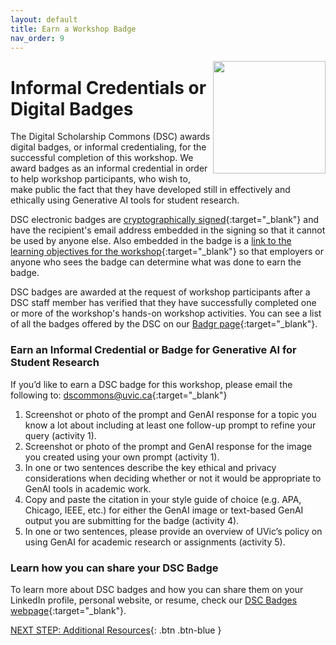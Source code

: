 ```yaml
---
layout: default
title: Earn a Workshop Badge
nav_order: 9
---
```

<img src="https://api.badgr.io/public/badges/X0VJJ-3uT_CtGc-Ldwy2sg/image" style="float:right;width:180px;"> 

# Informal Credentials or Digital Badges

The Digital Scholarship Commons (DSC) awards digital badges, or informal credentialing, for the successful completion of this workshop. We award badges as an informal credential in order to help workshop participants, who wish to, make public the fact that they have developed still in effectively and ethically using Generative AI tools for student research. 

DSC electronic badges are [cryptographically signed](https://badgecheck.io/){:target="_blank"} and have the recipient's email address embedded in the signing so that it cannot be used by anyone else. Also embedded in the badge is a [link to the learning objectives for the workshop](https://badgr.com/backpack/badges/607767abb78d4c65fc8f1676){:target="_blank"} so that employers or anyone who sees the badge can determine what was done to earn the badge. 

DSC badges are awarded at the request of workshop participants after a DSC staff member has verified that they have successfully completed one or more of the workshop's hands-on workshop activities. You can see a list of all the badges offered by the DSC on our [Badgr page](https://badgr.com/public/issuers/HI5nEIsFQKiFDSGJWrYNxQ/badges){:target="_blank"}.

### Earn an Informal Credential or Badge for Generative AI for Student Research

If you’d like to earn a DSC badge for this workshop, please email the following to: [dscommons@uvic.ca](mailto:dscommons@uvic.ca){:target="_blank"}
1. Screenshot or photo of the prompt and GenAI response for a topic you know a lot about including at least one follow-up prompt to refine your query (activity 1).
2. Screenshot or photo of the prompt and GenAI response for the image you created using your own prompt (activity 1).
3. In one or two sentences describe the key ethical and privacy considerations when deciding whether or not it would be appropriate to GenAI tools in academic work.
4. Copy and paste the citation in your style guide of choice (e.g. APA, Chicago, IEEE, etc.) for either the GenAI image or text-based GenAI output you are submitting for the badge (activity 4).
5. In one or two sentences, please provide an overview of UVic’s policy on using GenAI for academic research or assignments (activity 5).


### Learn how you can share your DSC Badge
To learn more about DSC badges and how you can share them on your LinkedIn profile, personal website, or resume, check our [DSC Badges webpage](https://onlineacademiccommunity.uvic.ca/dsc/badges/){:target="_blank"}.

[NEXT STEP: Additional Resources](additional-resources.html){: .btn .btn-blue }

